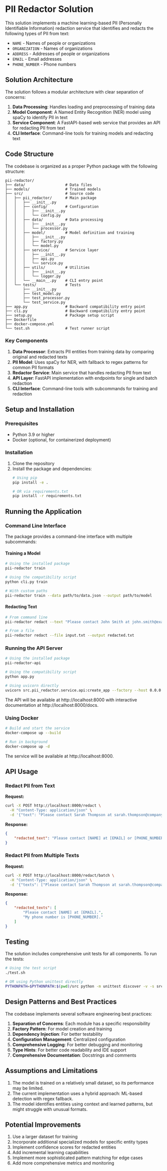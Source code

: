 # PII Redactor Solution

This solution implements a machine learning-based PII (Personally Identifiable Information) redaction service that identifies and redacts the following types of PII from text:

- `NAME` - Names of people or organizations
- `ORGANIZATION` - Names of organizations
- `ADDRESS` - Addresses of people or organizations
- `EMAIL` - Email addresses
- `PHONE_NUMBER` - Phone numbers

## Solution Architecture

The solution follows a modular architecture with clear separation of concerns:

1. **Data Processing**: Handles loading and preprocessing of training data
2. **Model Component**: A Named Entity Recognition (NER) model using spaCy to identify PII in text
3. **Service Component**: A FastAPI-based web service that provides an API for redacting PII from text
4. **CLI Interface**: Command-line tools for training models and redacting text

## Code Structure

The codebase is organized as a proper Python package with the following structure:

```
pii-redactor/
├── data/                  # Data files
├── models/                # Trained models
├── src/                   # Source code
│   ├── pii_redactor/      # Main package
│   │   ├── __init__.py
│   │   ├── config/        # Configuration
│   │   │   ├── __init__.py
│   │   │   └── config.py
│   │   ├── data/          # Data processing
│   │   │   ├── __init__.py
│   │   │   └── processor.py
│   │   ├── model/         # Model definition and training
│   │   │   ├── __init__.py
│   │   │   ├── factory.py
│   │   │   └── model.py
│   │   ├── service/       # Service layer
│   │   │   ├── __init__.py
│   │   │   ├── api.py
│   │   │   └── service.py
│   │   ├── utils/         # Utilities
│   │   │   ├── __init__.py
│   │   │   └── logger.py
│   │   └── __main__.py    # CLI entry point
│   └── tests/             # Tests
│       ├── __init__.py
│       ├── test_model.py
│       ├── test_processor.py
│       └── test_service.py
├── app.py                 # Backward compatibility entry point
├── cli.py                 # Backward compatibility entry point
├── setup.py               # Package setup script
├── Dockerfile
├── docker-compose.yml
└── test.sh                # Test runner script
```

### Key Components

1. **Data Processor**: Extracts PII entities from training data by comparing original and redacted texts
2. **PII Model**: Uses spaCy for NER, with fallback to regex patterns for common PII formats
3. **Redactor Service**: Main service that handles redacting PII from text
4. **API Layer**: FastAPI implementation with endpoints for single and batch redaction
5. **CLI Interface**: Command-line tools with subcommands for training and redaction

## Setup and Installation

### Prerequisites

- Python 3.9 or higher
- Docker (optional, for containerized deployment)

### Installation

1. Clone the repository
2. Install the package and dependencies:
   ```bash
   # Using pip
   pip install -e .
   
   # OR via requirements.txt
   pip install -r requirements.txt
   ```

## Running the Application

### Command Line Interface

The package provides a command-line interface with multiple subcommands:

#### Training a Model

```bash
# Using the installed package
pii-redactor train

# Using the compatibility script
python cli.py train

# With custom paths
pii-redactor train --data path/to/data.json --output path/to/model
```

#### Redacting Text

```bash
# From command line
pii-redactor redact --text "Please contact John Smith at john.smith@example.com"

# From a file
pii-redactor redact --file input.txt --output redacted.txt
```

### Running the API Server

```bash
# Using the installed package
pii-redactor-api

# Using the compatibility script
python app.py

# Using uvicorn directly
uvicorn src.pii_redactor.service.api:create_app --factory --host 0.0.0.0 --port 8000
```

The API will be available at http://localhost:8000 with interactive documentation at http://localhost:8000/docs.

### Using Docker

```bash
# Build and start the service
docker-compose up --build

# Run in background
docker-compose up -d
```

The service will be available at http://localhost:8000.

## API Usage

### Redact PII from Text

**Request:**
```bash
curl -X POST http://localhost:8000/redact \
  -H "Content-Type: application/json" \
  -d '{"text": "Please contact Sarah Thompson at sarah.thompson@company.com.au or 0422 111 222 to schedule a meeting."}'
```

**Response:**
```json
{
    "redacted_text": "Please contact [NAME] at [EMAIL] or [PHONE_NUMBER] to schedule a meeting."
}
```

### Redact PII from Multiple Texts

**Request:**
```bash
curl -X POST http://localhost:8000/redact/batch \
  -H "Content-Type: application/json" \
  -d '{"texts": ["Please contact Sarah Thompson at sarah.thompson@company.com.au.", "My phone number is 0422 111 222."]}'
```

**Response:**
```json
{
    "redacted_texts": [
        "Please contact [NAME] at [EMAIL].",
        "My phone number is [PHONE_NUMBER]."
    ]
}
```

## Testing

The solution includes comprehensive unit tests for all components. To run the tests:

```bash
# Using the test script
./test.sh

# OR using Python unittest directly
PYTHONPATH=$PYTHONPATH:$(pwd)/src python -m unittest discover -v -s src/tests
```

## Design Patterns and Best Practices

The codebase implements several software engineering best practices:

1. **Separation of Concerns**: Each module has a specific responsibility
2. **Factory Pattern**: For model creation and training
3. **Dependency Injection**: For better testability
4. **Configuration Management**: Centralized configuration
5. **Comprehensive Logging**: For better debugging and monitoring
6. **Type Hints**: For better code readability and IDE support
7. **Comprehensive Documentation**: Docstrings and comments

## Assumptions and Limitations

1. The model is trained on a relatively small dataset, so its performance may be limited.
2. The current implementation uses a hybrid approach: ML-based detection with regex fallback.
3. The model identifies entities using context and learned patterns, but might struggle with unusual formats.

## Potential Improvements

1. Use a larger dataset for training
2. Incorporate additional specialized models for specific entity types
3. Implement confidence scores for redacted entities
4. Add incremental learning capabilities
5. Implement more sophisticated pattern matching for edge cases
6. Add more comprehensive metrics and monitoring 